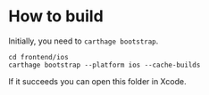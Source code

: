 # How to build

Initially, you need to `carthage bootstrap`.

```
cd frontend/ios
carthage bootstrap --platform ios --cache-builds
```

If it succeeds you can open this folder in Xcode.
